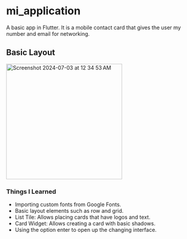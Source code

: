 # mi_application
A basic app in Flutter. It is a mobile contact card that gives the user my number and email for networking.

## Basic Layout
<img width="310" alt="Screenshot 2024-07-03 at 12 34 53 AM" src="https://github.com/carson-keilitz/mi_applciation/assets/113474140/2fa42ffb-d94a-4e50-834a-c4aa36621cb8">

### Things I Learned
<ul>
  <li>Importing custom fonts from Google Fonts.</li>
  <li>Basic layout elements such as row and grid.</li>
  <li>List Tile: Allows placing cards that have logos and text.</li>
  <li>Card Widget: Allows creating a card with basic shadows.</li>
  <li>Using the option enter to open up the changing interface.</li>
</ul>
